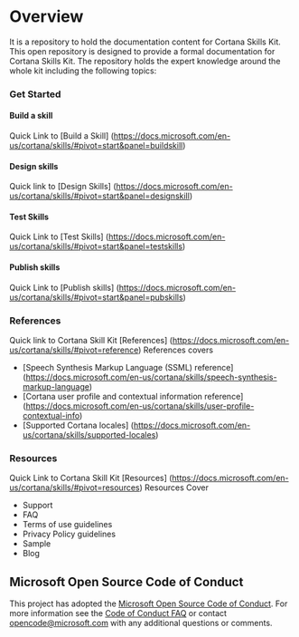# Overview
It is a repository to hold the documentation content for Cortana Skills Kit. This open repository is designed to provide a formal documentation for Cortana Skills Kit. The repository holds the expert knowledge around the whole kit including the following topics:

### Get Started
#### Build a skill
Quick Link to [Build a Skill] (https://docs.microsoft.com/en-us/cortana/skills/#pivot=start&panel=buildskill)
#### Design skills
Quick link to [Design Skills] (https://docs.microsoft.com/en-us/cortana/skills/#pivot=start&panel=designskill)
#### Test Skills
Quick Link to [Test Skills] (https://docs.microsoft.com/en-us/cortana/skills/#pivot=start&panel=testskills)
#### Publish skills
Quick Link to [Publish skills] (https://docs.microsoft.com/en-us/cortana/skills/#pivot=start&panel=pubskills)
### References
Quick link to Cortana Skill Kit [References] (https://docs.microsoft.com/en-us/cortana/skills/#pivot=reference)
References covers 
- [Speech Synthesis Markup Language (SSML) reference] (https://docs.microsoft.com/en-us/cortana/skills/speech-synthesis-markup-language)
- [Cortana user profile and contextual information reference]  (https://docs.microsoft.com/en-us/cortana/skills/user-profile-contextual-info)
- [Supported Cortana locales] (https://docs.microsoft.com/en-us/cortana/skills/supported-locales)
### Resources
Quick Link to Cortana Skill Kit [Resources] (https://docs.microsoft.com/en-us/cortana/skills/#pivot=resources)
Resources Cover
- Support
- FAQ
- Terms of use guidelines
- Privacy Policy guidelines
- Sample
- Blog 

## Microsoft Open Source Code of Conduct

This project has adopted the [Microsoft Open Source Code of Conduct](https://opensource.microsoft.com/codeofconduct).
For more information see the [Code of Conduct FAQ](https://opensource.microsoft.com/codeofconduct/faq) or contact [opencode@microsoft.com](mailto:opencode@microsoft.com) with any additional questions or comments.

